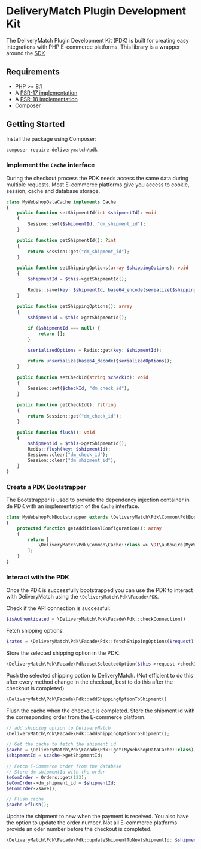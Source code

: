 # DeliveryMatch Plugin Development Kit
The DeliveryMatch Plugin Development Kit (PDK) is built for creating easy integrations with PHP E-commerce platforms. This library is a wrapper around the [SDK](https://www.github.com/deliverymatch/SDK) 

## Requirements
* PHP >= 8.1
* A [PSR-17 implementation](https://packagist.org/providers/psr/http-factory-implementation)
* A [PSR-18 implementation](https://packagist.org/providers/psr/http-client-implementation)
* Composer

## Getting Started
Install the package using Composer:
```bash
composer require deliverymatch/pdk
```

### Implement the `Cache` interface
During the checkout process the PDK needs access the same data during multiple requests. Most E-commerce platforms give you access to cookie, session, cache and database storage.
```php
class MyWebshopDataCache implements Cache
{
    public function setShipmentId(int $shipmentId): void
    {
        Session::set($shipmentId, "dm_shipment_id");
    }

    public function getShipmentId(): ?int
    {
        return Session::get("dm_shipment_id");
    }

    public function setShippingOptions(array $shippingOptions): void
    {
        $shipmentId = $this->getShipmentId();

        Redis::save(key: $shipmentId, base64_encode(serialize($shippingOptions)));
    }

    public function getShippingOptions(): array
    {
        $shipmentId = $this->getShipmentId();

        if ($shipmentId === null) {
            return [];
        }

        $serializedOptions = Redis::get(key: $shipmentId);

        return unserialize(base64_decode($serializedOptions));
    }

    public function setCheckId(string $checkId): void
    {
        Session::set($checkId, "dm_check_id");
    }

    public function getCheckId(): ?string
    {
        return Session::get("dm_check_id");
    }

    public function flush(): void
    {
        $shipmentId = $this->getShipmentId();
        Redis::flush(key: $shipmentId);
        Session::clear("dm_check_id");
        Session::clear("dm_shipment_id");
    }
}

```


### Create a PDK Bootstrapper
The Bootstrapper is used to provide the dependency injection container in de PDK with an implementation of the `Cache` interface.
```php
class MyWebshopPdkBootstrapper extends \DeliveryMatch\Pdk\Common\PdkBootstrapper
{
    protected function getAdditionalConfiguration(): array
    {
        return [
            \DeliveryMatch\Pdk\Common\Cache::class => \DI\autowire(MyWebshopDataCache::class),
        ];
    }
}
```

### Interact with the PDK
Once the PDK is successfully bootstrapped you can use the PDK to interact with DeliveryMatch using the `\DeliveryMatch\Pdk\Facade\PDK`.

Check if the API connection is successful:
```php
$isAuthenticated = \DeliveryMatch\Pdk\Facade\Pdk::checkConnection()
```

Fetch shipping options:
```php
$rates = \DeliveryMatch\Pdk\Facade\Pdk::fetchShippingOptions($request)
```

Store the selected shipping option in the PDK:
```php
\DeliveryMatch\Pdk\Facade\Pdk::setSelectedOption($this->request->checkId);
```

Push the selected shipping option to DeliveryMatch. (Not efficient to do this after every method change in the checkout, best to do this after the checkout is completed)
```php
\DeliveryMatch\Pdk\Facade\Pdk::addShippingOptionToShipment()
```

Flush the cache when the checkout is completed. Store the shipment id with the corresponding order from the E-commerce platform.
```php
// add shipping option to DeliveryMatch
\DeliveryMatch\Pdk\Facade\Pdk::addShippingOptionToShipment();

// Get the cache to fetch the shipment id
$cache = \DeliveryMatch\Pdk\Facade\Pdk::get(MyWebshopDataCache::class);
$shipmentId = $cache->getShipmentId;

// Fetch E-Commerce order from the database
// Store dm shipmentId with the order
$eComOrder = Orders::get(123);
$eComOrder->dm_shipment_id = $shipmentId;
$eComOrder->save();

// Flush cache
$cache->flush();
```

Update the shipment to new when the payment is received. You also have the option to update the order number. Not all E-commerce platforms provide an oder number before the checkout is completed.  
```php
\DeliveryMatch\Pdk\Facade\Pdk::updateShipmentToNew(shipmentId: $shipmentId, orderNumber: $order->number)
```